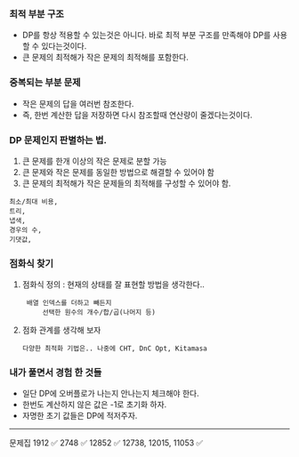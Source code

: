 ### 최적 부분 구조
* DP를 항상 적용할 수 있는것은 아니다. 바로 최적 부분 구조를 만족해야 DP를 사용할 수 있다는것이다.
* 큰 문제의 최적해가 작은 문제의 최적해를 포함한다.

### 중복되는 부분 문제
* 작은 문제의 답을 여러번 참조한다.
* 즉, 한번 계산한 답을 저장하면 다시 참조할때 연산량이 줄겠다는것이다.

### DP 문제인지 판별하는 법.
1. 큰 문제를 한개 이상의 작은 문제로 분할 가능
2. 큰 문제와 작은 문제를 동일한 방법으로 해결할 수 있어야 함
3. 큰 문제의 최적해가 작은 문제들의 최적해를 구성할 수 있어야 함.

```
최소/최대 비용,
트리,
냅색,
경우의 수,
기댓값,
```

### 점화식 찾기
1. 점화식 정의 : 현재의 상태를 잘 표현할 방법을 생각한다..
   ```
    배열 인덱스를 더하고 빼든지
        선택한 원수의 개수/합/곱(나머지 등)
    ```
2. 점화 관계를 생각해 보자
   ```
   다양한 최적화 기법은.. 나중에 CHT, DnC Opt, Kitamasa
   ```

### 내가 풀면서 경험 한 것들
* 일단 DP에 오버플로가 나는지 안나는지 체크해야 한다.
* 한번도 계산하지 않은 값은 -1로 초기화 하자.
* 자명한 초기 값들은 DP에 적저주자.

---
문제집
1912 ✅
2748 ✅
12852 ✅
12738, 12015, 11053 ✅